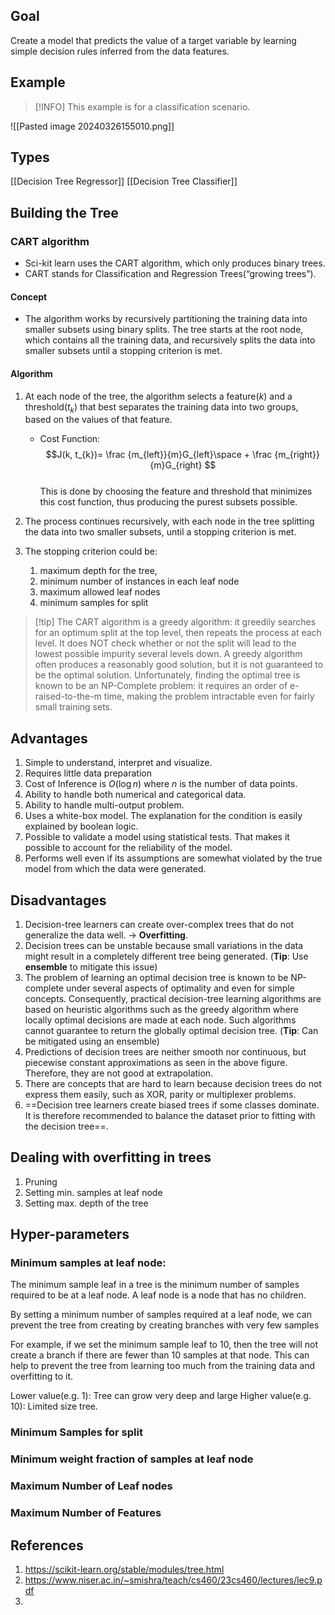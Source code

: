 ## Goal
Create a model that predicts the value of a target variable by learning simple decision rules inferred from the data features.
## Example
>[!INFO]  This example is for a classification scenario.
>

![[Pasted image 20240326155010.png]]
## Types
[[Decision Tree Regressor]]
[[Decision Tree Classifier]]

## Building the Tree
### CART algorithm
- Sci-kit learn uses the CART algorithm, which only produces binary trees.
- CART stands for Classification and Regression Trees(“growing trees”).
#### Concept
- The algorithm works by recursively partitioning the training data into smaller subsets using binary splits. The tree starts at the root node, which contains all the training data, and recursively splits the data into smaller subsets until a stopping criterion is met.

#### Algorithm
 1. At each node of the tree, the algorithm selects a feature($k$) and a threshold($t_k$) that best separates the training data into two groups, based on the values of that feature. 
	 - Cost Function: 
	 $$J(k, t_{k})= \frac {m_{left}}{m}G_{left}\space + \frac {m_{right}}{m}G_{right}  $$	
	This is done by choosing the feature and threshold that minimizes this cost function, thus producing the purest subsets possible.

2. The process continues recursively, with each node in the tree splitting the data into two smaller subsets, until a stopping criterion is met. 
3. The stopping criterion could be:
	1. maximum depth for the tree, 
	2. minimum number of instances in each leaf node
	3. maximum allowed leaf nodes
	4. minimum samples for split

> [!tip] The CART algorithm is a greedy algorithm: it greedily searches for an optimum split at the top level, then repeats the process at each level. It does NOT check whether or not the split will lead to the lowest possible impurity several levels down. A greedy algorithm often produces a reasonably good solution, but it is not guaranteed to be the optimal solution. Unfortunately, finding the optimal tree is known to be an NP-Complete problem: it requires an order of e-raised-to-the-m time, making the problem intractable even for fairly small training sets.

## Advantages
1. Simple to understand, interpret and visualize.
2. Requires little data preparation
3. Cost of Inference is $O(\log n)$ where $n$ is the number of data points.
4. Ability to handle both numerical and categorical data.
5. Ability to handle multi-output problem.
6. Uses a white-box model. The explanation for the condition is easily explained by boolean logic.
7. Possible to validate a model using statistical tests. That makes it possible to account for the reliability of the model.
8. Performs well even if its assumptions are somewhat violated by the true model from which the data were generated.

## Disadvantages
1. Decision-tree learners can create over-complex trees that do not generalize the data well. → **Overfitting**.
2. Decision trees can be unstable because small variations in the data might result in a completely different tree being generated. (**Tip**: Use **ensemble** to mitigate this issue)
3. The problem of learning an optimal decision tree is known to be NP-complete under several aspects of optimality and even for simple concepts. Consequently, practical decision-tree learning algorithms are based on heuristic algorithms such as the greedy algorithm where locally optimal decisions are made at each node. Such algorithms cannot guarantee to return the globally optimal decision tree. (**Tip**: Can be mitigated using an ensemble)
4.  Predictions of decision trees are neither smooth nor continuous, but piecewise constant approximations as seen in the above figure. Therefore, they are not good at extrapolation.
5. There are concepts that are hard to learn because decision trees do not express them easily, such as XOR, parity or multiplexer problems.
6. ==Decision tree learners create biased trees if some classes dominate. It is therefore recommended to balance the dataset prior to fitting with the decision tree==.

## Dealing with overfitting in trees
1. Pruning
2. Setting min. samples at leaf node
3. Setting max. depth of the tree

## Hyper-parameters

### Minimum samples at leaf node: 

The minimum sample leaf in a tree is the minimum number of samples required to be at a leaf node. A leaf node is a node that has no children. 

By setting a minimum number of samples required at a leaf node, we can prevent the tree from creating by creating branches with very few samples

For example, if we set the minimum sample leaf to 10, then the tree will not create a branch if there are fewer than 10 samples at that node. This can help to prevent the tree from learning too much from the training data and overfitting to it.

Lower value(e.g. 1): Tree can grow very deep and large
Higher value(e.g. 10): Limited size tree.

### Minimum Samples for split

### Minimum weight fraction of samples at leaf node

### Maximum Number of Leaf nodes

### Maximum Number of Features

## References
1. https://scikit-learn.org/stable/modules/tree.html
2. https://www.niser.ac.in/~smishra/teach/cs460/23cs460/lectures/lec9.pdf
3. 
